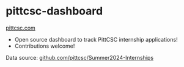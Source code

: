 # pittcsc-dashboard

[pittcsc.com](https://www.pittcsc.com/)

- Open source dashboard to track PittCSC internship applications!
- Contributions welcome!

Data source: [github.com/pittcsc/Summer2024-Internships](https://github.com/pittcsc/Summer2024-Internships)

